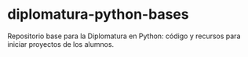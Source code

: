 # diplomatura-python-bases
Repositorio base para la Diplomatura en Python: código y recursos para iniciar proyectos de los alumnos.
